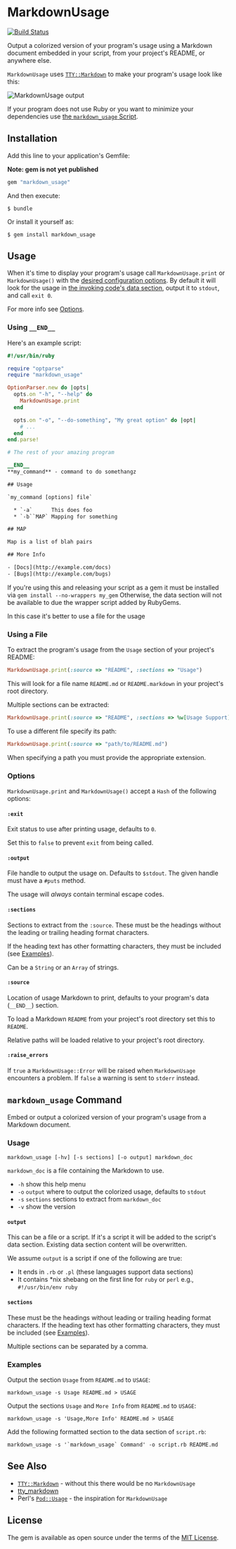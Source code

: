 # MarkdownUsage

[![Build Status](https://secure.travis-ci.org/sshaw/markdown_usage.svg)](https://secure.travis-ci.org/sshaw/markdown_usage)

Output a colorized version of your program's usage using a Markdown document embedded in your script, from your project's README, or anywhere else.

`MarkdownUsage` uses [`TTY::Markdown`](https://github.com/piotrmurach/tty-markdown) to make
your program's usage look like this:

![MarkdownUsage output](usage.png)

If your program does not use Ruby or you want to minimize your dependencies use [the `markdown_usage` Script](#markdown_usage-command).

## Installation

Add this line to your application's Gemfile:

**Note: gem is not yet published**

```ruby
gem "markdown_usage"
```

And then execute:

    $ bundle

Or install it yourself as:

    $ gem install markdown_usage

## Usage

When it's time to display your program's usage call `MarkdownUsage.print` or `MarkdownUsage()` with the [desired configuration options](#options).
By default it will look for the usage in [the invoking code's data section](http://ruby-doc.org/docs/keywords/1.9/Object.html#method-i-__END__),
output it to `stdout`, and call `exit 0`.

For more info see [Options](#options).

### Using `__END__`

Here's an example script:

```rb
#!/usr/bin/ruby

require "optparse"
require "markdown_usage"

OptionParser.new do |opts|
  opts.on "-h", "--help" do
    MarkdownUsage.print
  end

  opts.on "-o", "--do-something", "My great option" do |opt|
    # ...
  end
end.parse!

# The rest of your amazing program

__END__
**my_command** - command to do somethangz

## Usage

`my_command [options] file`

  * `-a`      This does foo
  * `-b``MAP` Mapping for something

## MAP

Map is a list of blah pairs

## More Info

- [Docs](http://example.com/docs)
- [Bugs](http://example.com/bugs)

```


If you're using this and releasing your script as a gem it must be installed via `gem install --no-wrappers my_gem`
Otherwise, the data section will not be available to due the wrapper script added by RubyGems.

In this case it's better to use a file for the usage

### Using a File

To extract the program's usage from the `Usage` section of your project's README:

```rb
MarkdownUsage.print(:source => "README", :sections => "Usage")
```

This will look for a file name `README.md` or `README.markdown` in your project's root directory.

Multiple sections can be extracted:

```rb
MarkdownUsage.print(:source => "README", :sections => %w[Usage Support])
```

To use a different file specify its path:

```rb
MarkdownUsage.print(:source => "path/to/README.md")
```

When specifying a path you must provide the appropriate extension.

### Options

`MarkdownUsage.print` and `MarkdownUsage()` accept a `Hash` of the following options:

#### `:exit`

Exit status to use after printing usage, defaults to `0`.

Set this to `false` to prevent `exit` from being called.

#### `:output`

File handle to output the usage on. Defaults to `$stdout`. The given handle must
have a `#puts` method.

The usage will *always* contain terminal escape codes.

#### `:sections`

Sections to extract from the `:source`. These must be the headings without the
leading or trailing heading format characters.

If the heading text has other formatting characters, they must be included (see [Examples](#examples)).

Can be a `String` or an `Array` of strings.

#### `:source`

Location of usage Markdown to print, defaults to your program's data (`__END__`) section.

To load a Markdown `README` from your project's root directory set this to `README`.

Relative paths will be loaded relative to your project's root directory.

#### `:raise_errors`

If `true` a `MarkdownUsage::Error` will be raised when `MarkdownUsage` encounters a problem.
If `false` a warning is sent to `stderr` instead.

## `markdown_usage` Command

Embed or output a colorized version of your program's usage from a Markdown document.

### Usage

```
markdown_usage [-hv] [-s sections] [-o output] markdown_doc
```

`markdown_doc` is a file containing the Markdown to use.

- `-h` show this help menu
- `-o` `output`   where to output the colorized usage, defaults to `stdout`
- `-s` `sections` sections to extract from `markdown_doc`
- `-v` show the version

#### `output`

This can be a file or a script. If it's a script it will be added to the script's data section.
Existing data section content will be overwritten.

We assume `output` is a script if one of the following are true:

- It ends in `.rb` or `.pl` (these languages support data sections)
- It contains  *nix shebang on the first line for `ruby` or `perl` e.g., `#!/usr/bin/env ruby`

#### `sections`

These must be the headings without leading or trailing heading format characters.
If the heading text has other formatting characters, they must be included (see [Examples](#examples)).

Multiple sections can be separated by a comma.

### Examples

Output the section `Usage` from `README.md` to `USAGE`:

```
markdown_usage -s Usage README.md > USAGE
```

Output the sections `Usage` and `More Info` from `README.md` to `USAGE`:

```
markdown_usage -s 'Usage,More Info' README.md > USAGE
```

Add the following formatted section to the data section of `script.rb`:

```
markdown_usage -s '`markdown_usage` Command' -o script.rb README.md
```

## See Also

- [`TTY::Markdown`](https://github.com/piotrmurach/tty-markdown) - without this there would be no `MarkdownUsage`
- [tty_markdown](http://github.com/dapplebeforedawn/tty_markdown)
- Perl's [`Pod::Usage`](https://metacpan.org/pod/Pod::Usage) - the inspiration for `MarkdownUsage`

## License

The gem is available as open source under the terms of the [MIT License](https://opensource.org/licenses/MIT).
